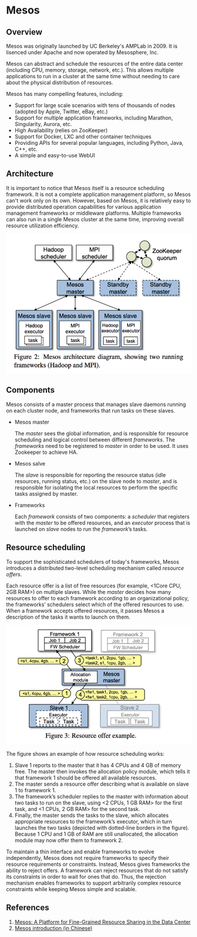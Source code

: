 # Mesos

## Overview

Mesos was originally launched by UC Berkeley's AMPLab in 2009. It is lisenced under Apache and now operated by Mesosphere, Inc.

Mesos can abstract and schedule the resources of the entire data center (including CPU, memory, storage, network, etc.). This allows multiple applications to run in a cluster at the same time without needing to care about the physical distribution of resources.

Mesos has many compelling features, including:

- Support for large scale scenarios with tens of thousands of nodes (adopted by Apple, Twitter, eBay, etc.)
- Support for multiple application frameworks, including Marathon, Singularity, Aurora, etc.
- High Availability (relies on ZooKeeper)
- Support for Docker, LXC and other container techniques
- Providing APIs for several popular languages, including Python, Java, C++, etc.
- A simple and easy-to-use WebUI

## Architecture

It is important to notice that Mesos itself is a resource scheduling framework. It is not a complete application management platform, so Mesos can't work only on its own. However, based on Mesos, it is relatively easy to provide distributed operation capabilities for various application management frameworks or middleware platforms. Multiple frameworks can also run in a single Mesos cluster at the same time, improving overall resource utilization efficiency.

![Figure 1](mesos-architecture.png)

## Components

Mesos consists of a master process that manages slave daemons running on each cluster node, and frameworks that run tasks on these slaves.

- Mesos master

    The _master_ sees the global information, and is responsible for resource scheduling and logical control between different _frameworks_. The _frameworks_ need to be registered to _master_ in order to be used. It uses Zookeeper to achieve HA.

- Mesos salve

    The _slave_ is responsible for reporting the resource status (idle resources, running status, etc.) on the slave node to _master_, and is responsible for isolating the local resources to perform the specific tasks assigned by master.

- Frameworks

    Each _framework_ consists of two components: a _scheduler_ that registers with the _master_ to be offered resources, and an _executor_ process that is launched on _slave_ nodes to run the _framework_’s tasks.

## Resource scheduling
To support the sophisticated schedulers of today's frameworks, Mesos introduces a distributed two-level scheduling mechanism called _resource offers_.

Each resource offer is a list of free resources (for example, <1Core CPU, 2GB RAM>) on multiple slaves. While the _master_ decides how many resources to offer to each framework according to an organizational policy, the frameworks’ schedulers select which of the offered resources to use. When a framework accepts offered resources, it passes Mesos a description of the tasks it wants to launch on them.

![Figure 2](mesos-scheduling.png)

The figure shows an example of how resource scheduling works:

1. Slave 1 reports to the master that it has 4 CPUs and 4 GB of memory free. The master then invokes the allocation policy module, which tells it that framework 1 should be offered all available resources.
2. The master sends a resource offer describing what is available on slave 1 to framework 1.
3. The framework’s scheduler replies to the master with information about two tasks to run on the slave, using <2 CPUs, 1 GB RAM> for the first task, and <1 CPUs, 2 GB RAM> for the second task.
4. Finally, the master sends the tasks to the slave, which allocates appropriate resources to the framework’s executor, which in turn launches the two tasks (depicted with dotted-line borders in the figure). Because 1 CPU and 1 GB of RAM are still unallocated, the allocation module may now offer them to framework 2.

To maintain a thin interface and enable frameworks to evolve independently, Mesos does not require frameworks to specify their resource requirements or constraints. Instead, Mesos gives frameworks the ability to reject offers. A framework can reject resources that do not satisfy its constraints in order to wait for ones that do. Thus, the rejection mechanism enables frameworks to support arbitrarily complex resource constraints while keeping Mesos simple and scalable.

## References
1. [Mesos: A Platform for Fine-Grained Resource Sharing in the Data Center](https://people.eecs.berkeley.edu/~alig/papers/mesos.pdf)
2. [Mesos introduction (in Chinese)](https://yeasy.gitbooks.io/docker_practice/mesos/intro.html)
